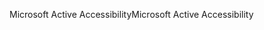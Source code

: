 <span data-ttu-id="b8e89-101">Microsoft Active Accessibility</span><span class="sxs-lookup"><span data-stu-id="b8e89-101">Microsoft Active Accessibility</span></span>